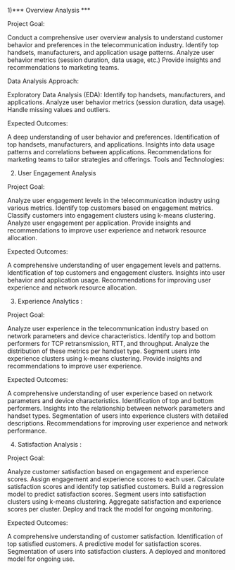 1)*** Overview Analysis ***

Project Goal:

Conduct a comprehensive user overview analysis to understand customer behavior and preferences in the telecommunication industry.
Identify top handsets, manufacturers, and application usage patterns.
Analyze user behavior metrics (session duration, data usage, etc.)
Provide insights and recommendations to marketing teams.

Data Analysis Approach:

Exploratory Data Analysis (EDA):
Identify top handsets, manufacturers, and applications.
Analyze user behavior metrics (session duration, data usage).
Handle missing values and outliers.

Expected Outcomes:

A deep understanding of user behavior and preferences.
Identification of top handsets, manufacturers, and applications.
Insights into data usage patterns and correlations between applications.
Recommendations for marketing teams to tailor strategies and offerings.
Tools and Technologies:

2) User Engagement Analysis
   
Project Goal:

Analyze user engagement levels in the telecommunication industry using various metrics.
Identify top customers based on engagement metrics.
Classify customers into engagement clusters using k-means clustering.
Analyze user engagement per application.
Provide insights and recommendations to improve user experience and network resource allocation.

Expected Outcomes:

A comprehensive understanding of user engagement levels and patterns.
Identification of top customers and engagement clusters.
Insights into user behavior and application usage.
Recommendations for improving user experience and network resource allocation.

3) Experience Analytics :

Project Goal:

Analyze user experience in the telecommunication industry based on network parameters and device characteristics.
Identify top and bottom performers for TCP retransmission, RTT, and throughput.
Analyze the distribution of these metrics per handset type.
Segment users into experience clusters using k-means clustering.
Provide insights and recommendations to improve user experience.

Expected Outcomes:

A comprehensive understanding of user experience based on network parameters and device characteristics.
Identification of top and bottom performers.
Insights into the relationship between network parameters and handset types.
Segmentation of users into experience clusters with detailed descriptions.
Recommendations for improving user experience and network performance.

4) Satisfaction Analysis :

Project Goal:

Analyze customer satisfaction based on engagement and experience scores.
Assign engagement and experience scores to each user.
Calculate satisfaction scores and identify top satisfied customers.
Build a regression model to predict satisfaction scores.
Segment users into satisfaction clusters using k-means clustering.
Aggregate satisfaction and experience scores per cluster.
Deploy and track the model for ongoing monitoring.

Expected Outcomes:

A comprehensive understanding of customer satisfaction.
Identification of top satisfied customers.
A predictive model for satisfaction scores.
Segmentation of users into satisfaction clusters.
A deployed and monitored model for ongoing use.
   
